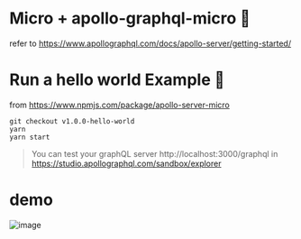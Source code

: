 # Micro + apollo-graphql-micro 🐝

refer to https://www.apollographql.com/docs/apollo-server/getting-started/

# Run a hello world Example 🐤

from https://www.npmjs.com/package/apollo-server-micro

```
git checkout v1.0.0-hello-world
yarn
yarn start
```

> You can test your graphQL server http://localhost:3000/graphql in https://studio.apollographql.com/sandbox/explorer

# demo

![image](https://uc9cb1ad44d23d0d903f579080b5.previews.dropboxusercontent.com/p/thumb/ABlqjWVnyDI_iZfCEWrw4aFly1XuluMxSKvsRcmDGwpfrUe0tt3RU2g8UDFzGrpsCgseCBhV2ojqCDLE0rZkdhAlerZXqN0lTV0dMxwGgrO_IQrxy23c2VkTRZyzLI8pccsEOsY9-i1abeW7Gfhs8otKGgiusejR3EkPz4i5MQcXouiSi6MzSffmAoAfiuEOjF4_Q0MfNO6Lch8tsv-BYz1ZpeRg5cpSYNhHtl6OtK7DM8iX3z1YBTyPE3s16EtNbo71rd6bJkFAdH0--4SwK2ynm4x385Oh5bpzCsgWw26qShyRln7Cz-hEvHh6i4NHpqikDxIGhXoU3uqRJou7RS7GJsB7nvsUnt0MXlw05IFV55bIJmJQHyweDCoLBLD5kyoQo_ZZrWHPaVVZ3uf_2hXNUVLe6Zv_XA3aNHL3Ym2a63YsxLChB6tyTVbWljdAefc/p.png)

